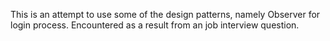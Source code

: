 This is an attempt to use some of the design patterns, namely Observer for login process.
Encountered as a result from an job interview question.